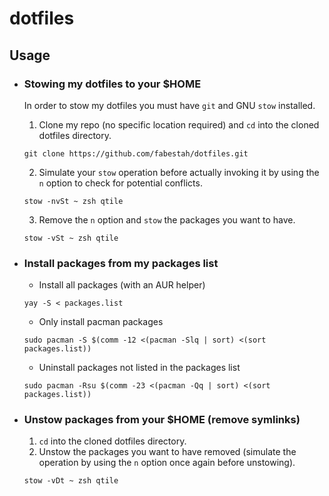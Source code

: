 # dotfiles

## Usage

- ### Stowing my dotfiles to your $HOME
  In order to stow my dotfiles you must have `git` and GNU `stow` installed.
  
  1. Clone my repo (no specific location required) and `cd` into the cloned dotfiles directory.
  ```shell
  git clone https://github.com/fabestah/dotfiles.git
  ```
  2. Simulate your `stow` operation before actually invoking it by using the `n` option to check for potential conflicts.
  ```shell
  stow -nvSt ~ zsh qtile
  ```
  3. Remove the `n` option and `stow` the packages you want to have.
  ```shell
  stow -vSt ~ zsh qtile
  ```

- ### Install packages from my packages list
  - Install all packages (with an AUR helper)
  ```shell
  yay -S < packages.list
  ```
  - Only install pacman packages
  ```shell
  sudo pacman -S $(comm -12 <(pacman -Slq | sort) <(sort packages.list))
  ```
  - Uninstall packages not listed in the packages list
  ```shell
  sudo pacman -Rsu $(comm -23 <(pacman -Qq | sort) <(sort packages.list))
  ```

- ### Unstow packages from your $HOME (remove symlinks)
  1. `cd` into the cloned dotfiles directory.
  2. Unstow the packages you want to have removed (simulate the operation by using the `n` option once again before unstowing).
  ```shell
  stow -vDt ~ zsh qtile
  ```
